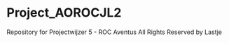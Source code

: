Project_AOROCJL2
================
Repository for Projectwijzer 5 - ROC Aventus
All Rights Reserved by Lastje
